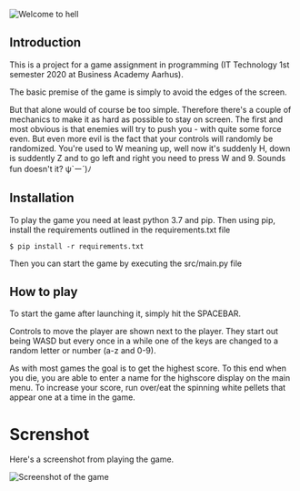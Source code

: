 ![Welcome to hell](https://raw.githubusercontent.com/jsmnbom/game-assignment/master/title.png)

## Introduction

This is a project for a game assignment in programming (IT Technology 1st semester 2020 at Business Academy Aarhus).

The basic premise of the game is simply to avoid the edges of the screen.

But that alone would of course be too simple. Therefore there's a couple of mechanics to make it as hard as possible to stay on screen. The first and most obvious is that enemies will try to push you - with quite some force even. But even more evil is the fact that your controls will randomly be randomized. You're used to W meaning up, well now it's suddenly H, down is suddently Z and to go left and right you need to press W and 9. Sounds fun doesn't it? ψ\`ー´)ﾉ

## Installation

To play the game you need at least python 3.7 and pip. Then using pip, install the requirements outlined in the requirements.txt file

`$ pip install -r requirements.txt`

Then you can start the game by executing the src/main.py file

## How to play

To start the game after launching it, simply hit the SPACEBAR.

Controls to move the player are shown next to the player. They start out being WASD but every once in a while one of the keys are changed to a random letter or number (a-z and 0-9).

As with most games the goal is to get the highest score. To this end when you die, you are able to enter a name for the highscore display on the main menu. To increase your score, run over/eat the spinning white pellets that appear one at a time in the game.

# Screnshot
Here's a screenshot from playing the game.

![Screenshot of the game](https://raw.githubusercontent.com/jsmnbom/game-assignment/master/gameplay.png)
